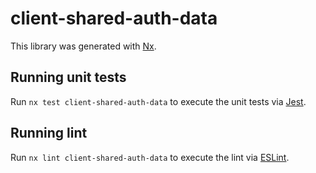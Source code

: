 # client-shared-auth-data

This library was generated with [Nx](https://nx.dev).

## Running unit tests

Run `nx test client-shared-auth-data` to execute the unit tests via [Jest](https://jestjs.io).

## Running lint

Run `nx lint client-shared-auth-data` to execute the lint via [ESLint](https://eslint.org/).
